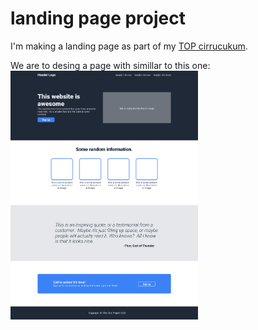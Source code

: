 # landing page project

I'm making a landing page as part of my [TOP cirrucukum](https://www.theodinproject.com/lessons/foundations-landing-page).

We are to desing a page with simillar to this one:  
<img src="/images/01.png" alt="top landing example" width="300px" height=auto>